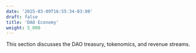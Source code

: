 ```yaml
---
date: '2025-03-09T16:55:34-03:00'
draft: false
title: 'DAO Economy'
weight: 5_000
---
```


This section discusses the DAO treasury, tokenomics, and revenue streams.
